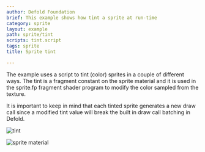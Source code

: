```yaml
---
author: Defold Foundation
brief: This example shows how tint a sprite at run-time
category: sprite
layout: example
path: sprite/tint
scripts: tint.script
tags: sprite
title: Sprite tint

---
```



The example uses a script to tint (color) sprites in a couple of different ways. The tint is a fragment constant on the sprite material and it is used in the sprite.fp fragment shader program to modify the color sampled from the texture.

It is important to keep in mind that each tinted sprite generates a new draw call since a modified tint value will break the built in draw call batching in Defold.

![tint](tint.png)

![sprite material](spritematerial.png)
